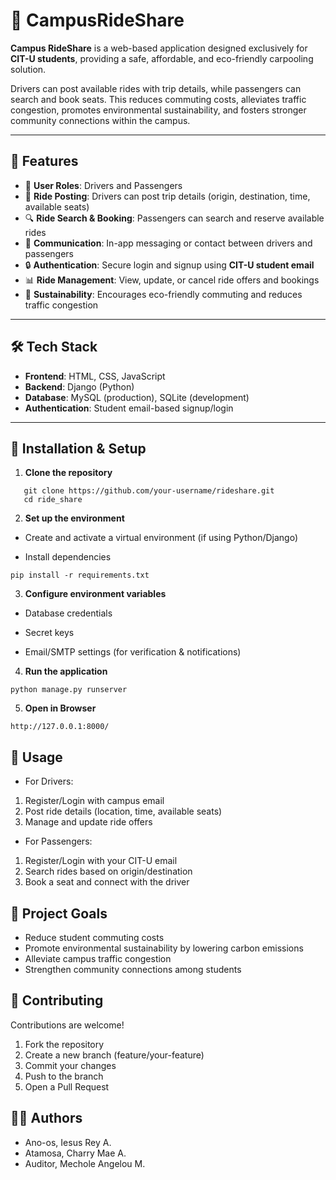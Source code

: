 # 🚗 CampusRideShare  

**Campus RideShare**  is a web-based application designed exclusively for **CIT-U students**, providing a safe, affordable, and eco-friendly carpooling solution. 

Drivers can post available rides with trip details, while passengers can search and book seats. This reduces commuting costs, alleviates traffic congestion, promotes environmental sustainability, and fosters stronger community connections within the campus.   

---

## 🌟 Features  
- 👥 **User Roles**: Drivers and Passengers  
- 📍 **Ride Posting**: Drivers can post trip details (origin, destination, time, available seats)  
- 🔍 **Ride Search & Booking**: Passengers can search and reserve available rides  
- 💬 **Communication**: In-app messaging or contact between drivers and passengers  
- 🔒 **Authentication**: Secure login and signup using **CIT-U student email**  
- 📊 **Ride Management**: View, update, or cancel ride offers and bookings  
- 🌱 **Sustainability**: Encourages eco-friendly commuting and reduces traffic congestion
  
---

## 🛠️ Tech Stack  
- **Frontend**: HTML, CSS, JavaScript  
- **Backend**: Django (Python)  
- **Database**: MySQL (production), SQLite (development)  
- **Authentication**: Student email-based signup/login  

---

## 🚀 Installation & Setup  

1. **Clone the repository**
```
   git clone https://github.com/your-username/rideshare.git
   cd ride_share
```
2. **Set up the environment**

- Create and activate a virtual environment (if using Python/Django)

- Install dependencies
```
pip install -r requirements.txt
```

3. **Configure environment variables**

- Database credentials

- Secret keys

- Email/SMTP settings (for verification & notifications)

4. **Run the application**

```
python manage.py runserver
```

5. **Open in Browser**
```
http://127.0.0.1:8000/
```
## 📌 Usage
- For Drivers:

1. Register/Login with campus email
2. Post ride details (location, time, available seats)
3. Manage and update ride offers
  
- For Passengers:

1. Register/Login with your CIT-U email
2. Search rides based on origin/destination
3. Book a seat and connect with the driver

## 🎯 Project Goals
- Reduce student commuting costs
- Promote environmental sustainability by lowering carbon emissions
- Alleviate campus traffic congestion
- Strengthen community connections among students

## 🤝 Contributing
Contributions are welcome!

1. Fork the repository
2. Create a new branch (feature/your-feature)
3. Commit your changes
4. Push to the branch
5. Open a Pull Request

## 👨‍💻 Authors
- Ano-os, Iesus Rey A.
- Atamosa, Charry Mae A.
- Auditor, Mechole Angelou M.
